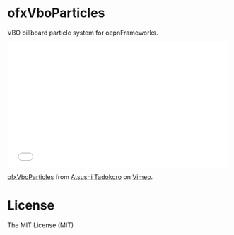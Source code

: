 ofxVboParticles
===============

VBO billboard particle system for oepnFrameworks.

<iframe src="//player.vimeo.com/video/103402020" width="500" height="281" frameborder="0" webkitallowfullscreen mozallowfullscreen allowfullscreen></iframe> <p><a href="http://vimeo.com/103402020">ofxVboParticles</a> from <a href="http://vimeo.com/tadokoro">Atsushi Tadokoro</a> on <a href="https://vimeo.com">Vimeo</a>.</p>

# License

The MIT License (MIT)
